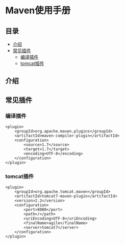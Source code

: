 # Maven使用手册

## 目录
- [介绍](#introduction)
- [常见插件](#commonPlugins)
    - [编译插件](#compilerPlugin)
    - [tomcat插件](#tomcatPlugin)

## <a name="introduction">介绍</a>


## <a name="commonPlugins">常见插件</a>
### <a name="compilerPlugin">编译插件</a>
```
<plugin>
    <groupId>org.apache.maven.plugins</groupId>
    <artifactId>maven-compiler-plugin</artifactId>
    <configuration>
        <source>1.7</source>
        <target>1.7</target>
        <encoding>UTF-8</encoding>
    </configuration>
</plugin>
```

### <a name="tomcatPlugin">tomcat插件</a>
```
<plugin>
    <groupId>org.apache.tomcat.maven</groupId>
    <artifactId>tomcat7-maven-plugin</artifactId>
    <version>2.2</version>
    <configuration>
        <port>8080</port>
        <path>/</path>
        <uriEncoding>UTF-8</uriEncoding>
        <finalName>agile</finalName>
        <server>tomcat7</server>
    </configuration>
</plugin>
```